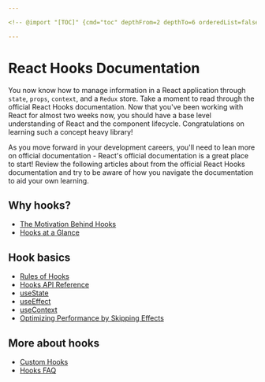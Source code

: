 ```yaml
---

<!-- @import "[TOC]" {cmd="toc" depthFrom=2 depthTo=6 orderedList=false} -->

---
```


# React Hooks Documentation

You now know how to manage information in a React application through `state`,
`props`, `context`, and a `Redux` store. Take a moment to read through the
official React Hooks documentation. Now that you've been working with React for
almost two weeks now, you should have a base level understanding of React and
the component lifecycle. Congratulations on learning such a concept heavy
library!

As you move forward in your development careers, you'll need to lean more on
official documentation - React's official documentation is a great place to
start! Review the following articles about from the official React Hooks
documentation and try to be aware of how you navigate the documentation to aid
your own learning.

## Why hooks?

- [The Motivation Behind Hooks]
- [Hooks at a Glance]

## Hook basics

- [Rules of Hooks]
- [Hooks API Reference]
- [useState]
- [useEffect]
- [useContext]
- [Optimizing Performance by Skipping Effects]

## More about hooks

- [Custom Hooks]
- [Hooks FAQ]

[the motivation behind hooks]: https://reactjs.org/docs/hooks-intro.html#motivation
[hooks at a glance]: https://reactjs.org/docs/hooks-overview.html
[rules of hooks]: https://reactjs.org/docs/hooks-rules.html
[hooks api reference]: https://reactjs.org/docs/hooks-reference.html
[usestate]: https://reactjs.org/docs/hooks-state.html
[useeffect]: https://reactjs.org/docs/hooks-effect.html
[usecontext]: https://reactjs.org/docs/hooks-reference.html#usecontext
[optimizing performance by skipping effects]: https://reactjs.org/docs/hooks-effect.html#tip-optimizing-performance-by-skipping-effects
[custom hooks]: https://reactjs.org/docs/hooks-custom.html
[hooks faq]: https://reactjs.org/docs/hooks-faq.html
